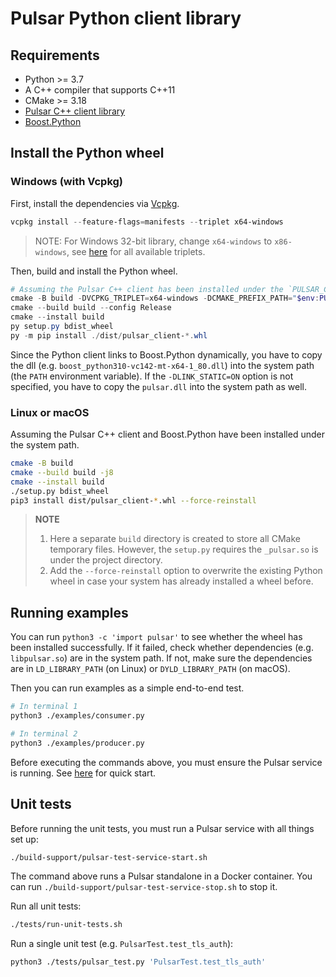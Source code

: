 <!--

    Licensed to the Apache Software Foundation (ASF) under one
    or more contributor license agreements.  See the NOTICE file
    distributed with this work for additional information
    regarding copyright ownership.  The ASF licenses this file
    to you under the Apache License, Version 2.0 (the
    "License"); you may not use this file except in compliance
    with the License.  You may obtain a copy of the License at

      http://www.apache.org/licenses/LICENSE-2.0

    Unless required by applicable law or agreed to in writing,
    software distributed under the License is distributed on an
    "AS IS" BASIS, WITHOUT WARRANTIES OR CONDITIONS OF ANY
    KIND, either express or implied.  See the License for the
    specific language governing permissions and limitations
    under the License.

-->

# Pulsar Python client library

## Requirements

- Python >= 3.7
- A C++ compiler that supports C++11
- CMake >= 3.18
- [Pulsar C++ client library](https://github.com/apache/pulsar-client-cpp)
- [Boost.Python](https://github.com/boostorg/python)

## Install the Python wheel

### Windows (with Vcpkg)

First, install the dependencies via [Vcpkg](https://github.com/microsoft/vcpkg).

```PowerShell
vcpkg install --feature-flags=manifests --triplet x64-windows
```

> NOTE: For Windows 32-bit library, change `x64-windows` to `x86-windows`, see [here](https://github.com/microsoft/vcpkg/tree/master/triplets) for all available triplets.

Then, build and install the Python wheel.

```PowerShell
# Assuming the Pulsar C++ client has been installed under the `PULSAR_CPP` directory.
cmake -B build -DVCPKG_TRIPLET=x64-windows -DCMAKE_PREFIX_PATH="$env:PULSAR_CPP" -DLINK_STATIC=ON
cmake --build build --config Release
cmake --install build
py setup.py bdist_wheel
py -m pip install ./dist/pulsar_client-*.whl
```

Since the Python client links to Boost.Python dynamically, you have to copy the dll (e.g. `boost_python310-vc142-mt-x64-1_80.dll`) into the system path (the `PATH` environment variable). If the `-DLINK_STATIC=ON` option is not specified, you have to copy the `pulsar.dll` into the system path as well.

### Linux or macOS

Assuming the Pulsar C++ client and Boost.Python have been installed under the system path.

```bash
cmake -B build
cmake --build build -j8
cmake --install build
./setup.py bdist_wheel
pip3 install dist/pulsar_client-*.whl --force-reinstall
```

> **NOTE**
>
> 1. Here a separate `build` directory is created to store all CMake temporary files. However, the `setup.py` requires the `_pulsar.so` is under the project directory.
> 2. Add the `--force-reinstall` option to overwrite the existing Python wheel in case your system has already installed a wheel before.

## Running examples

You can run `python3 -c 'import pulsar'` to see whether the wheel has been installed successfully. If it failed, check whether dependencies (e.g. `libpulsar.so`) are in the system path. If not, make sure the dependencies are in `LD_LIBRARY_PATH` (on Linux) or `DYLD_LIBRARY_PATH` (on macOS).

Then you can run examples as a simple end-to-end test.

```bash
# In terminal 1
python3 ./examples/consumer.py
```

```bash
# In terminal 2
python3 ./examples/producer.py
```

Before executing the commands above, you must ensure the Pulsar service is running. See [here](https://pulsar.apache.org/docs/getting-started-standalone) for quick start.

## Unit tests

Before running the unit tests, you must run a Pulsar service with all things set up:

```bash
./build-support/pulsar-test-service-start.sh
```

The command above runs a Pulsar standalone in a Docker container. You can run `./build-support/pulsar-test-service-stop.sh` to stop it.

Run all unit tests:

```bash
./tests/run-unit-tests.sh
```

Run a single unit test (e.g. `PulsarTest.test_tls_auth`):

```bash
python3 ./tests/pulsar_test.py 'PulsarTest.test_tls_auth'
```

